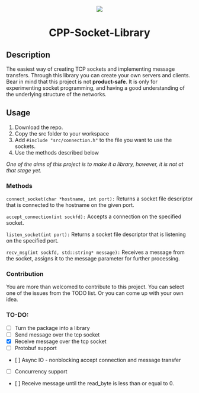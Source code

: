 <p align="center">
<img src="https://api.codiga.io/project/34314/status/svg">
</img>
</p>

<h1 align="center"> CPP-Socket-Library </h1>

## Description 
The easiest way of creating TCP sockets and implementing message transfers. Through this library you can create your own servers and clients. Bear in mind that this project is not **product-safe**. It is only for experimenting socket programming, and having a good understanding of the underlying structure of the networks. 


## Usage
1. Download the repo.
2. Copy the src folder to your workspace
3. Add `#include "src/connection.h"` to the file you want to use the sockets.
4. Use the methods described below 

*One of the aims of this project is to make it a library, however, it is not at that stage yet.*

### Methods

`connect_socket(char *hostname, int port):`
Returns a socket file descriptor that is connected to the hostname on the given port.

`accept_connection(int sockfd):` 
Accepts a connection on the specified socket.

`listen_socket(int port):`
Returns a socket file descriptor that is listening on the specified port.

`recv_msg(int sockfd, std::string* message):`
Receives a message from the socket, assigns it to the message parameter for further processing.

### Contribution
You are more than welcomed to contribute to this project. You can select one of the issues from the TODO list. Or you can come up with your own idea. 

### TO-DO: 
- [ ] Turn the package into a library
- [ ] Send message over the tcp socket
- [X] Receive message over the tcp socket
- [ ] Protobuf support
- [ ] Async IO - nonblocking accept connection and message transfer
- [ ] Concurrency support
- [ ] Receive message until the read_byte is less than or equal to 0. 
